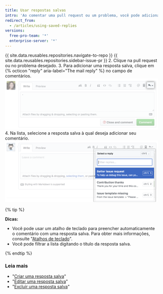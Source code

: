 ```yaml
---
title: Usar respostas salvas
intro: 'Ao comentar uma pull request ou um problema, você pode adicionar uma resposta salva que já tenha configurado. A resposta salva pode ser o comentário inteiro. Caso você queira personalizá-lo, adicione ou exclua conteúdo.'
redirect_from:
  - /articles/using-saved-replies
versions:
  free-pro-team: '*'
  enterprise-server: '*'
---
```


{{ site.data.reusables.repositories.navigate-to-repo }}
{{ site.data.reusables.repositories.sidebar-issue-pr }}
2. Clique na pull request ou no problema desejado.
3. Para adicionar uma resposta salva, clique em {% octicon "reply" aria-label="The mail reply" %} no campo de comentários. ![Botão Saved replies (Respostas salvas)](/assets/images/help/writing/saved-replies-button.png)
4. Na lista, selecione a resposta salva à qual deseja adicionar seu comentário. ![Respostas salvas](/assets/images/help/settings/saved-replies.png)

{% tip %}

**Dicas:**
- Você pode usar um atalho de teclado para preencher automaticamente o comentário com uma resposta salva. Para obter mais informações, consulte "[Atalhos de teclado](/articles/keyboard-shortcuts/#comments)".
- Você pode filtrar a lista digitando o título da resposta salva.

{% endtip %}

### Leia mais

- "[Criar uma resposta salva](/articles/creating-a-saved-reply)"
- "[Editar uma resposta salva](/articles/editing-a-saved-reply)"
- "[Excluir uma resposta salva](/articles/deleting-a-saved-reply)"
